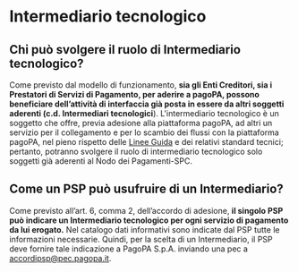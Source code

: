 # Intermediario tecnologico

## Chi può svolgere il ruolo di Intermediario tecnologico?

Come previsto dal modello di funzionamento, **sia gli Enti Creditori, sia i Prestatori di Servizi di Pagamento, per aderire a pagoPA, possono beneficiare dell’attività di interfaccia già posta in essere da altri soggetti aderenti (c.d. Intermediari tecnologici**). L'intermediario tecnologico è un soggetto che offre, previa adesione alla piattaforma pagoPA, ad altri un servizio per il collegamento e per lo scambio dei flussi con la piattaforma pagoPA, nel pieno rispetto delle [Linee Guida](https://www.gazzettaufficiale.it/eli/id/2018/07/03/18A04494/sg) e dei relativi standard tecnici; pertanto, potranno svolgere il ruolo di intermediario tecnologico solo soggetti già aderenti al Nodo dei Pagamenti-SPC.

## Come un PSP può usufruire di un Intermediario?

Come previsto all’art. 6, comma 2, dell’accordo di adesione, **il singolo PSP può indicare un Intermediario tecnologico per ogni servizio di pagamento da lui erogato.** Nel catalogo dati informativi sono indicate dal PSP tutte le informazioni necessarie. Quindi, per la scelta di un Intermediario, il PSP deve fornire tale indicazione a PagoPA S.p.A. inviando una pec a [accordipsp@pec.pagopa.it](mailto:accordipsp%40pec.pagopa.it).
